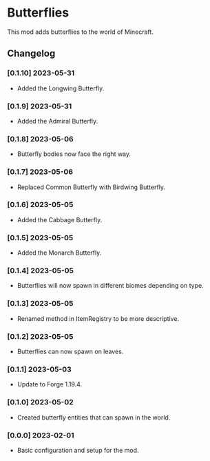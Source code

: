 # Butterflies
 This mod adds butterflies to the world of Minecraft.
 
## Changelog

### [0.1.10] 2023-05-31
- Added the Longwing Butterfly.

### [0.1.9] 2023-05-31
- Added the Admiral Butterfly.

### [0.1.8] 2023-05-06
- Butterfly bodies now face the right way.

### [0.1.7] 2023-05-06
- Replaced Common Butterfly with Birdwing Butterfly.

### [0.1.6] 2023-05-05
- Added the Cabbage Butterfly.

### [0.1.5] 2023-05-05
- Added the Monarch Butterfly.

### [0.1.4] 2023-05-05
- Butterflies will now spawn in different biomes depending on type.

### [0.1.3] 2023-05-05
- Renamed method in ItemRegistry to be more descriptive.

### [0.1.2] 2023-05-05
- Butterflies can now spawn on leaves.

### [0.1.1] 2023-05-03
- Update to Forge 1.19.4.

### [0.1.0] 2023-05-02
- Created butterfly entities that can spawn in the world.

### [0.0.0] 2023-02-01
- Basic configuration and setup for the mod.
